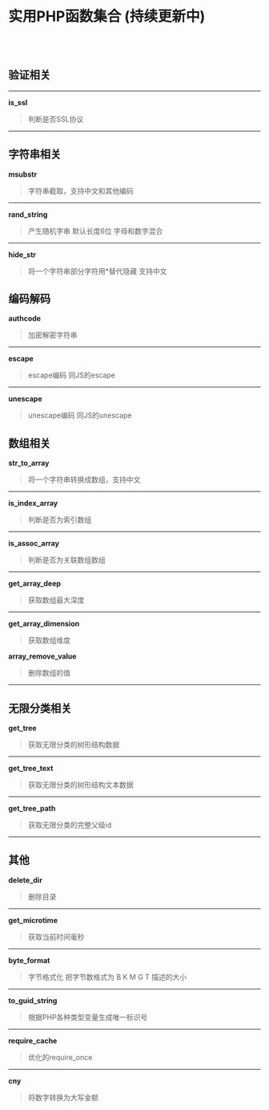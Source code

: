 # 实用PHP函数集合 (持续更新中)
<br /><br />
## 验证相关

----------

**is_ssl**
> 判断是否SSL协议

----------

## 字符串相关

**msubstr**
> 字符串截取，支持中文和其他编码

----------

**rand_string**
> 产生随机字串 默认长度6位 字母和数字混合

----------

**hide_str**
> 将一个字符串部分字符用*替代隐藏  支持中文

## 编码解码

**authcode**
> 加密解密字符串

----------

**escape**
> escape编码  同JS的escape

----------

**unescape**
> unescape编码  同JS的unescape

## 数组相关

**str_to_array**
> 将一个字符串转换成数组，支持中文

----------

**is_index_array**
> 判断是否为索引数组

----------

**is_assoc_array**
> 判断是否为关联数组数组

----------

**get_array_deep**
> 获取数组最大深度

----------

**get_array_dimension**
> 获取数组维度

**array_remove_value**
> 删除数组的值

----------

## 无限分类相关

**get_tree**
> 获取无限分类的树形结构数据

----------

**get_tree_text**
> 获取无限分类的树形结构文本数据

----------

**get_tree_path**
> 获取无限分类的完整父级id


----------

## 其他

**delete_dir**
> 删除目录

----------

**get_microtime**
> 获取当前时间毫秒

----------

**byte_format**
> 字节格式化 把字节数格式为 B K M G T 描述的大小

----------

**to_guid_string**
> 根据PHP各种类型变量生成唯一标识号

----------

**require_cache**
> 优化的require_once

----------

**cny**
> 将数字转换为大写金额
